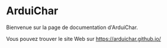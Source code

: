 # ArduiChar

Bienvenue sur la page de documentation d'ArduiChar.

Vous pouvez trouver le site Web sur https://arduichar.github.io/
